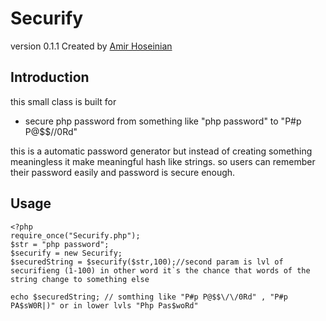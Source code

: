 Securify
==========

version 0.1.1  Created by [Amir Hoseinian](https://www.amirhoseinian.com)


Introduction
-----------------

this small class is built for 

- secure php password from something like "php password" to "P#p P@$$\/\/0Rd"

this is a automatic password generator but instead of creating something meaningless it make meaningful hash like strings. so users can remember their password easily and password is secure enough.

Usage
-----

	<?php
	require_once("Securify.php");
	$str = "php password";
	$securify = new Securify;
	$securedString = $securify($str,100);//second param is lvl of securifieng (1-100) in other word it`s the chance that words of the string change to something else

	echo $securedString; // somthing like "P#p P@$$\/\/0Rd" , "P#p PA$sW0R|)" or in lower lvls "Php Pas$woRd"
				
			